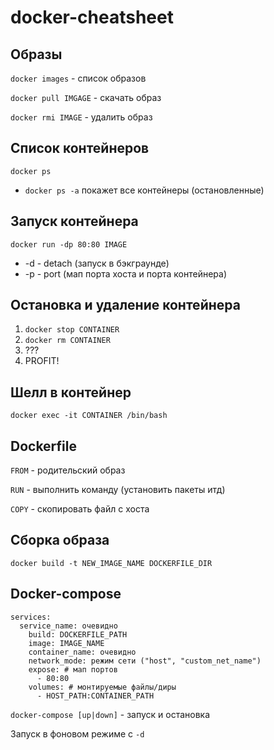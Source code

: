 # docker-cheatsheet

## Образы

`docker images` - список образов

`docker pull IMGAGE` - скачать образ

`docker rmi IMAGE` - удалить образ

## Список контейнеров

`docker ps`
* `docker ps -a` покажет все контейнеры (остановленные)

## Запуск контейнера

`docker run -dp 80:80 IMAGE`

* -d - detach (запуск в бэкграунде)
* -p - port (мап порта хоста и порта контейнера)

## Остановка и удаление контейнера
 
1. `docker stop CONTAINER`
2. `docker rm CONTAINER`
3. ???
3. PROFIT!

## Шелл в контейнер

`docker exec -it CONTAINER /bin/bash`

## Dockerfile

`FROM` - родительский образ

`RUN` - выполнить команду (установить пакеты итд)

`COPY` - скопировать файл с хоста

## Сборка образа

`docker build -t NEW_IMAGE_NAME DOCKERFILE_DIR`

## Docker-compose

```
services:
  service_name: очевидно
    build: DOCKERFILE_PATH
    image: IMAGE_NAME
    container_name: очевидно      
    network_mode: режим сети ("host", "custom_net_name")      
    expose: # мап портов 
      - 80:80
    volumes: # монтируемые файлы/диры      
      - HOST_PATH:CONTAINER_PATH
```

`docker-compose [up|down]` - запуск и остановка


Запуск в фоновом режиме с `-d`

